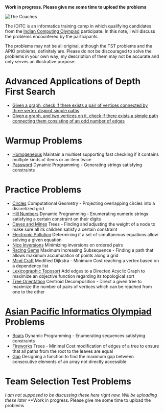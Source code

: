 **Work in progress. Please give me some time to upload the problems**

![The Coaches](http://www.iarcs.org.in//inoi/2016/ioi2016/ioitc2016_coaches.jpg)

The  IOITC is an informatics training camp in which qualifying candidates from the [Indian Computing Olympiad](http://www.iarcs.org.in/inoi/) participate. In this note, I will discuss the problems encountered by the participants.

The problems may not be all original, although the TST problems and the APIO problems, definitely are. Please do not be discouraged to solve the problems in your own way; my description of them may not be accurate and only serves an illustrative purpose.

# Advanced Applications of Depth First Search

* [Given a graph, check if there exists a pair of vertices connected by three vertex disjoint simple paths]()
* [Given a graph, and two vertices on it, check if there exists a simple path connecting them consisting of an odd number of edges]()

# Warmup Problems

* [Homogeneous]() Maintain a multiset supporting fast checking if it contains multiple kinds of items or an item twice
* [Password]() Dynamic Programming - Generating strings satisfying constraints

# Practice Problems

* [Circles]() Computational Geometry - Projecting overlapping circles into a discretized grid
* [Hill Numbers]() Dynamic Programming - Enumerating numeric strings satisfying a certain constraint on their digits
* [Caves and Mines]() Trees - Finding and adjusting the weight of a node to make sure all its children satisfy a certain constraint
* [Electronic Pollution]() Determining if a set of simultaneous equations allow solving a given equation
* [Nice Inversions]() Minimizing inversions on ordered pairs
* [Racing Gems]() Maximum Increasing Subsequence - Finding a path that allows maximum accumulation of points along a grid
* [Mind Craft]() Modified Dijkstra - Minimum Cost reaching a vertex based on a dependency list
* [Lexicographic Toposort]() Add edges to a Directed Acyclic Graph to maximize an objective function regarding its topological sort
* [Tree Orientation]() Centroid Decomposition - Direct a given tree to maximize the number of pairs of vertices which can be reached from one to the other

# [Asian Pacific Informatics Olympiad](http://apio2016.org/) Problems

* [Boats]() Dynamic Programming - Enumerating sequences satisfying constraints
* [Fireworks]() Trees - Minimal Cost modification of edges of a tree to ensure that all paths from the root to the leaves are equal
* [Gap]() Designing a function to find the maximum gap between consecutive elements of an array not directly accessible

# Team Selection Test Problems

*I am not supposed to be discussing these here right now. Will be uploading these later* **Work in progress. Please give me some time to upload the problems
